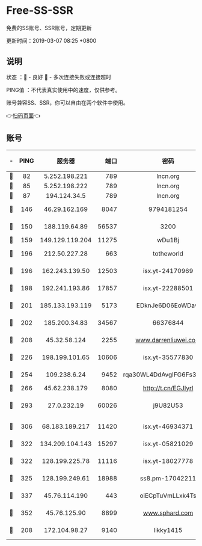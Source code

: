 # Free-SS-SSR

免费的SS账号、SSR账号，定期更新

更新时间：2019-03-07 08:25 +0800

## 说明

状态     ：🙂 - 良好 🙁 - 多次连接失败或连接超时

PING值   ：不代表真实使用中的速度，仅供参考。

账号兼容SS、SSR，你可以自由在两个软件中使用。

👉[扫码页面](https://liesauer.github.io/Free-SS-SSR/)👈

## 账号

|-|PING|服务器|端口|密码|加密方式|区域|
|:----:|:----:|:-----:|-----:|:----:|:----:|:----:|
|🙂|82|5.252.198.221|789|lncn.org|rc4|JP|
|🙂|85|5.252.198.222|789|lncn.org|rc4|JP|
|🙂|87|194.124.34.5|789|lncn.org|rc4|JP|
|🙂|146|46.29.162.169|8047|9794181254|aes-256-cfb|RU|
|🙂|150|188.119.64.89|56537|3200|aes-256-cfb|RU|
|🙂|159|149.129.119.204|11275|wDu1Bj|rc4-md5|CN|
|🙂|196|212.50.227.28|663|totheworld|aes-256-cfb|US|
|🙂|196|162.243.139.50|12503|isx.yt-24170969|aes-256-cfb|US|
|🙂|198|192.241.193.86|17857|isx.yt-22288501|aes-256-cfb|US|
|🙂|201|185.133.193.119|5173|EDknJe6D06EoWDaw|aes-256-cfb|US|
|🙂|202|185.200.34.83|34567|66376844|aes-256-cfb|US|
|🙂|208|45.32.58.124|2255|www.darrenliuwei.com|aes-256-cfb|JP|
|🙂|226|198.199.101.65|10606|isx.yt-35577830|aes-256-cfb|US|
|🙂|254|109.238.6.24|9452|rqa30WL4DdAvgIFG6Fs3znzTa|aes-256-cfb|FR|
|🙂|266|45.62.238.179|8080|http://t.cn/EGJIyrl|rc4-md5|CA|
|🙂|293|27.0.232.19|60026|j9U82U53|xchacha20-ietf-poly1305|HK|
|🙂|306|68.183.189.217|11420|isx.yt-46934371|aes-256-cfb|SG|
|🙂|322|134.209.104.143|15297|isx.yt-05821029|aes-256-cfb|SG|
|🙂|322|128.199.225.78|11116|isx.yt-18027778|aes-256-cfb|SG|
|🙂|325|128.199.249.61|18988|ss8.pm-17042211|aes-256-cfb|SG|
|🙂|337|45.76.114.190|443|oiECpTuVmLLxk4Ts|aes-256-cfb|AU|
|🙂|352|45.76.125.90|8899|www.sphard.com|aes-256-cfb|AU|
|🙂|208|172.104.98.27|9140|likky1415|aes-256-cfb|JP|
